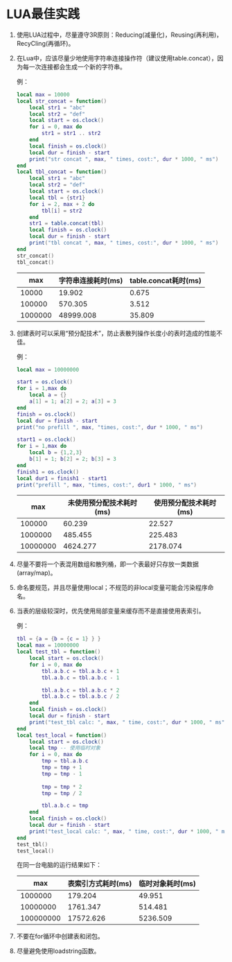 # LUA最佳实践

1. 使用LUA过程中，尽量遵守3R原则：Reducing(减量化)，Reusing(再利用)，RecyCling(再循环)。

2. 在Lua中，应该尽量少地使用字符串连接操作符（建议使用table.concat），因为每一次连接都会生成一个新的字符串。

   例：

   ```lua
   local max = 10000
   local str_concat = function()
       local str1 = "abc"
       local str2 = "def"
       local start = os.clock()
       for i = 0, max do
           str1 = str1 .. str2
       end
       local finish = os.clock()
       local dur = finish - start
       print("str concat ", max, " times, cost:", dur * 1000, " ms")
   end
   local tbl_concat = function()
       local str1 = "abc"
       local str2 = "def"
       local start = os.clock()
       local tbl = {str1}
       for i = 2, max + 2 do
           tbl[i] = str2
       end
       str1 = table.concat(tbl)
       local finish = os.clock()
       local dur = finish - start
       print("tbl concat ", max, " times, cost:", dur * 1000, " ms")
   end
   str_concat()
   tbl_concat()
   ```

   | max     | 字符串连接耗时(ms) | table.concat耗时(ms) |
   | ------- | ------------------ | -------------------- |
   | 10000   | 19.902             | 0.675                |
   | 100000  | 570.305            | 3.512                |
   | 1000000 | 48999.008          | 35.809               |

3. 创建表时可以采用“预分配技术”，防止表散列操作长度小的表时造成的性能不佳。

   例：

   ```lua
   local max = 10000000
   
   start = os.clock()
   for i = 1,max do
       local a = {}
       a[1] = 1; a[2] = 2; a[3] = 3
   end
   finish = os.clock()
   local dur = finish - start
   print("no prefill ", max, "times, cost:", dur * 1000, " ms")
   
   start1 = os.clock()
   for i = 1,max do
       local b = {1,2,3}
       b[1] = 1; b[2] = 2; b[3] = 3
   end
   finish1 = os.clock()
   local dur1 = finish1 - start1
   print("prefill ", max, "times, cost:", dur1 * 1000, " ms")
   ```

   | max      | 未使用预分配技术耗时(ms) | 使用预分配技术耗时(ms) |
   | -------- | ------------------------ | ---------------------- |
   | 100000   | 60.239                   | 22.527                 |
   | 1000000  | 485.455                  | 225.483                |
   | 10000000 | 4624.277                 | 2178.074               |

4. 尽量不要将一个表混用数组和散列桶，即一个表最好只存放一类数据(array/map)。

5. 命名要规范，并且尽量使用local；不规范的非local变量可能会污染程序命名。

6. 当表的层级较深时，优先使用局部变量来缓存而不是直接使用表索引。

   例：

   ```lua
   tbl = {a = {b = {c = 1} } }
   local max = 10000000
   local test_tbl = function()
       local start = os.clock()
       for i = 0, max do 
           tbl.a.b.c = tbl.a.b.c + 1
           tbl.a.b.c = tbl.a.b.c - 1
   
           tbl.a.b.c = tbl.a.b.c * 2
           tbl.a.b.c = tbl.a.b.c / 2
       end
       local finish = os.clock()
       local dur = finish - start
       print("test_tbl calc: ", max, " time, cost:", dur * 1000, " ms")
   end
   local test_local = function()
       local start = os.clock()
       local tmp -- 使用临时对象
       for i = 0, max do
           tmp = tbl.a.b.c
           tmp = tmp + 1
           tmp = tmp - 1
           
           tmp = tmp * 2
           tmp = tmp / 2
   
           tbl.a.b.c = tmp
       end
       local finish = os.clock()
       local dur = finish - start
       print("test_local calc: ", max, " time, cost:", dur * 1000, " ms")
   end
   test_tbl()
   test_local()
   ```

   在同一台电脑的运行结果如下：

   | max       | 表索引方式耗时(ms) | 临时对象耗时(ms) |
   | --------- | ------------------ | ---------------- |
   | 1000000   | 179.204            | 49.951           |
   | 10000000  | 1761.347           | 514.481          |
   | 100000000 | 17572.626          | 5236.509         |

7. 不要在for循环中创建表和闭包。

8. 尽量避免使用loadstring函数。

   


